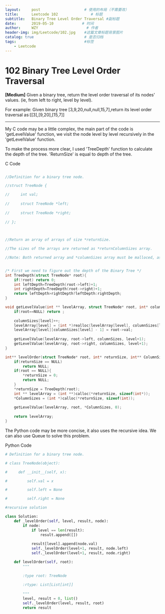 ```yaml
---
layout:     post                    # 使用的布局（不需要改）
title:      Leetcode 102               # 标题 
subtitle:   Binary Tree Level Order Traversal #副标题
date:       2019-05-10             # 时间
author:     WZY                      # 作者
header-img: img/Leetcode/102.jpg    #这篇文章标题背景图片
catalog: true                       # 是否归档
tags:                               #标签
    - Leetcode
--- 
```


# 102 Binary Tree Level Order Traversal
**[Medium]**
Given a binary tree, return the level order traversal of its nodes' values. (ie, from left to right, level by level).

For example:
Given binary tree [3,9,20,null,null,15,7],return its level order traversal as:[[3],[9,20],[15,7]]

***

My C code may be a little complex, the main part of the code is 'getLevelValue' function, we visit the node level by level recursively in the 'getLevelValue' function.

To make the process more clear, I used 'TreeDepth' function to calculate the depth of the tree. 'ReturnSize' is equal to depth of the tree.

C Code
```c

//Definition for a binary tree node.

//struct TreeNode {

//     int val;
     
//     struct TreeNode *left;
     
//     struct TreeNode *right;
     
// };
 


//Return an array of arrays of size *returnSize.

//The sizes of the arrays are returned as *returnColumnSizes array.

//Note: Both returned array and *columnSizes array must be malloced, assume caller calls free().


/* First we need to figure out the depth of the Binary Tree */
int TreeDepth(struct TreeNode* root){
    if(!root) return 0;
    int leftDepth=TreeDepth(root->left)+1;
    int rightDepth=TreeDepth(root->right)+1;
    return leftDepth>rightDepth?leftDepth:rightDepth;
}

void getLevelValue(int ** levelArray, struct TreeNode* root, int* columnSizes, int level){
    if(root==NULL) return ;
    
    columnSizes[level]++;
    levelArray[level] = (int *)realloc(levelArray[level], columnSizes[level]*sizeof(int));
    levelArray[level][columnSizes[level] - 1] = root->val;
        
    getLevelValue(levelArray, root->left, columnSizes, level+1);
    getLevelValue(levelArray, root->right, columnSizes, level+1);
}

int** levelOrder(struct TreeNode* root, int* returnSize, int** ColumnSizes){
    if(returnSize == NULL)
        return NULL;
    if(root == NULL){
        *returnSize = 0;
        return NULL;
    }
    *returnSize = TreeDepth(root);
    int ** levelArray = (int **)calloc(*returnSize, sizeof(int*));
    *ColumnSizes = (int *)calloc(*returnSize, sizeof(int));
    
    getLevelValue(levelArray, root, *ColumnSizes, 0);
    
    return levelArray;
}
```

The Python code may be more concise, it also uses the recursive idea. We can also use Queue to solve this problem.

Python Code
```python
# Definition for a binary tree node.

# class TreeNode(object):

#     def __init__(self, x):

#         self.val = x

#         self.left = None

#         self.right = None

#recursive solution

class Solution:
    def _levelOrder(self, level, result, node):
        if node:
            if level == len(result):
                result.append([])
                
            result[level].append(node.val)
            self._levelOrder(level+1, result, node.left)
            self._levelOrder(level+1, result, node.right)

    def levelOrder(self, root):
        """
        
        :type root: TreeNode
        
        :rtype: List[List[int]]
        
        """
        level, result = 0, list()
        self._levelOrder(level, result, root)
        return result 
```
